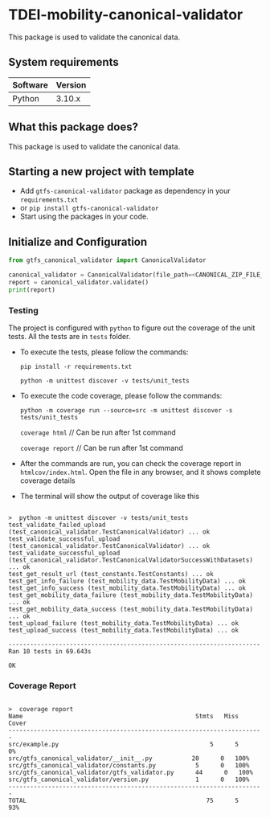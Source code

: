 # TDEI-mobility-canonical-validator

This package is used to validate the canonical data.


## System requirements

| Software | Version |
|----------|---------|
| Python   | 3.10.x  |

## What this package does?

This package is used to validate the canonical data.


## Starting a new project with template

- Add `gtfs-canonical-validator` package as dependency in your `requirements.txt`
- or `pip install gtfs-canonical-validator`
- Start using the packages in your code.

## Initialize and Configuration

```python
from gtfs_canonical_validator import CanonicalValidator

canonical_validator = CanonicalValidator(file_path=<CANONICAL_ZIP_FILE_PATH>)
report = canonical_validator.validate()
print(report)

```

### Testing

The project is configured with `python` to figure out the coverage of the unit tests. All the tests are in `tests`
folder.

- To execute the tests, please follow the commands:

  `pip install -r requirements.txt`

  `python -m unittest discover -v tests/unit_tests`

- To execute the code coverage, please follow the commands:

  `python -m coverage run --source=src -m unittest discover -s tests/unit_tests`

  `coverage html` // Can be run after 1st command

  `coverage report` // Can be run after 1st command

- After the commands are run, you can check the coverage report in `htmlcov/index.html`. Open the file in any browser,
  and it shows complete coverage details
- The terminal will show the output of coverage like this

```shell

>  python -m unittest discover -v tests/unit_tests
test_validate_failed_upload (test_canonical_validator.TestCanonicalValidator) ... ok
test_validate_successful_upload (test_canonical_validator.TestCanonicalValidator) ... ok
test_validate_successful_upload (test_canonical_validator.TestCanonicalValidatorSuccessWithDatasets) ... ok
test_get_result_url (test_constants.TestConstants) ... ok
test_get_info_failure (test_mobility_data.TestMobilityData) ... ok
test_get_info_success (test_mobility_data.TestMobilityData) ... ok
test_get_mobility_data_failure (test_mobility_data.TestMobilityData) ... ok
test_get_mobility_data_success (test_mobility_data.TestMobilityData) ... ok
test_upload_failure (test_mobility_data.TestMobilityData) ... ok
test_upload_success (test_mobility_data.TestMobilityData) ... ok

----------------------------------------------------------------------
Ran 10 tests in 69.643s

OK
```

### Coverage Report

```shell

>  coverage report
Name                                                Stmts   Miss  Cover
-----------------------------------------------------------------------
src/example.py                                          5      5     0%
src/gtfs_canonical_validator/__init__.py           20      0   100%
src/gtfs_canonical_validator/constants.py           5      0   100%
src/gtfs_canonical_validator/gtfs_validator.py      44      0   100%
src/gtfs_canonical_validator/version.py             1      0   100%
-----------------------------------------------------------------------
TOTAL                                                  75      5    93%

```